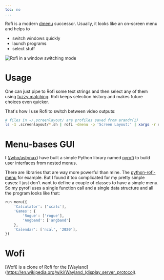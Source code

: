 ```yaml
---
toc: no
...
```


Rofi is a modern [dmenu](https://linux.die.net/man/1/dmenu) successor. Usually, it looks like an on-screen menu and helps to

- switch windows quickly
- launch programs
- select stuff

![Rofi in a window switching mode](https://davatorium.github.io/rofi/images/rofi/window-list.png)

# Usage

One can just pipe to Rofi some text strings and then select any of them using [fuzzy matching](https://www.techopedia.com/definition/24183/fuzzy-matching). Rofi keeps selection history and makes future choices even quicker.

That's how I use Rofi to switch between video outputs:

```bash
# files in ~/.screenlayout/ are profiles saved from arandr(1)
ls -1 .screenlayout/*.sh | rofi -dmenu -p 'Screen Layout:' | xargs -r sh
```

# Menu-bases GUI

I ([/who/astynax]()) have built a simple Python library named [pyrofi](https://github.com/astynax/pyrofi) to build user interfaces from nested menus.

There are libraries that are way more powerful than mine. The [python-rofi-menu](https://github.com/miphreal/python-rofi-menu) for example. But I found it too complicated for my pretty simple cases: I just don't want to define a couple of classes to have a simple menu. So my pyrofi uses a single function call and a single data structure and all the program looks like that:

```python
run_menu({
    'Calculator': ['xcalc'],
    'Games': {
        'Rogue': ['rogue'],
        'Angband': ['angband']
    },
    'Calendar': ['ncal', '2020'],
})
```

# Wofi

[Wofi] is a clone of Rofi for the [Wayland](https://en.wikipedia.org/wiki/Wayland_(display_server_protocol).